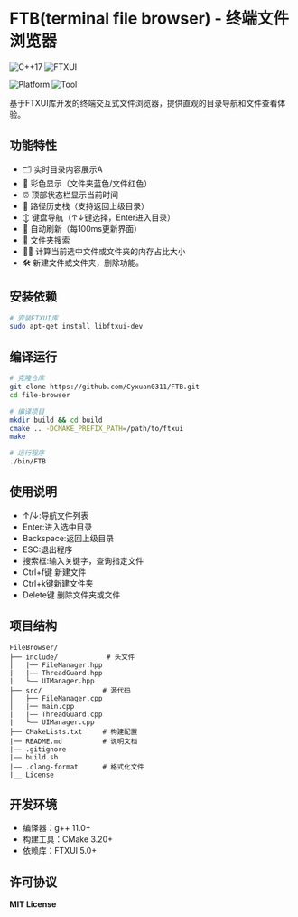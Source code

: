 # FTB(terminal file browser) - 终端文件浏览器

![C++17](https://img.shields.io/badge/C++-17-blue) ![FTXUI](https://img.shields.io/badge/FTXUI-5.0.0-orange)


![Platform](https://img.shields.io/badge/Platform-Linux-lightgrey) ![Tool](https://img.shields.io/badge/CMake-3.20.0-red)


基于FTXUI库开发的终端交互式文件浏览器，提供直观的目录导航和文件查看体验。

## 功能特性

- 🗂️ 实时目录内容展示A
- 🎨 彩色显示（文件夹蓝色/文件红色）
- ⏰ 顶部状态栏显示当前时间
- 📁 路径历史栈（支持返回上级目录）
- ↕️ 键盘导航（↑↓键选择，Enter进入目录）
- 🔄 自动刷新（每100ms更新界面）
- 🔎 文件夹搜索
- 🧑‍🎓 计算当前选中文件或文件夹的内存占比大小
- 🛠️ 新建文件或文件夹，删除功能。


## 安装依赖

```bash
# 安装FTXUI库
sudo apt-get install libftxui-dev
```

## 编译运行
```bash
# 克隆仓库
git clone https://github.com/Cyxuan0311/FTB.git
cd file-browser

# 编译项目
mkdir build && cd build
cmake .. -DCMAKE_PREFIX_PATH=/path/to/ftxui
make

# 运行程序
./bin/FTB
```

## 使用说明 
- ↑/↓:导航文件列表
- Enter:进入选中目录
- Backspace:返回上级目录
- ESC:退出程序
- 搜索框:输入关键字，查询指定文件
- Ctrl+f键 新建文件
- Ctrl+k键新建文件夹
- Delete键 删除文件夹或文件

## 项目结构

    FileBrowser/
    ├── include/            # 头文件
    │   |── FileManager.hpp
    |   |—— ThreadGuard.hpp
    |   └—— UIManager.hpp
    ├── src/               # 源代码
    │   ├── FileManager.cpp
    │   |── main.cpp
    |   |—— ThreadGuard.cpp
    |   └—— UIManager.cpp
    ├── CMakeLists.txt     # 构建配置
    |── README.md          # 说明文档
    |—— .gitignore
    |—— build.sh
    |—— .clang-format      # 格式化文件
    |__ License

## 开发环境

- 编译器：g++ 11.0+
- 构建工具：CMake 3.20+
- 依赖库：FTXUI 5.0+

## 许可协议

**MIT License**

